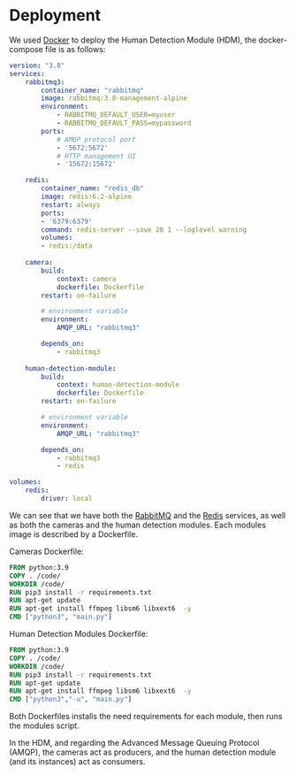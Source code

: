 # Deployment

We used [Docker](https://www.docker.com/) to deploy the Human Detection Module (HDM), the docker-compose file is as follows:

~~~yaml
version: "3.8"
services:
    rabbitmq3:
        container_name: "rabbitmq"
        image: rabbitmq:3.8-management-alpine
        environment:
            - RABBITMQ_DEFAULT_USER=myuser
            - RABBITMQ_DEFAULT_PASS=mypassword
        ports:
            # AMQP protocol port
            - '5672:5672'
            # HTTP management UI
            - '15672:15672'

    redis:
        container_name: "redis_db"
        image: redis:6.2-alpine
        restart: always
        ports:
        - '6379:6379'
        command: redis-server --save 20 1 --loglevel warning
        volumes: 
        - redis:/data
    
    camera:
        build:
            context: camera
            dockerfile: Dockerfile
        restart: on-failure

        # environment variable
        environment:
            AMQP_URL: "rabbitmq3"

        depends_on:
            - rabbitmq3
  
    human-detection-module:
        build:
            context: human-detection-module
            dockerfile: Dockerfile
        restart: on-failure

        # environment variable
        environment:
            AMQP_URL: "rabbitmq3"

        depends_on:
            - rabbitmq3
            - redis

volumes:
    redis:
        driver: local
~~~

We can see that we have both the [RabbitMQ](https://www.rabbitmq.com/) and the [Redis](https://redis.io/) services, as well as both the cameras and the human detection modules. Each modules image is described by a Dockerfile.

Cameras Dockerfile:

~~~dockerfile
FROM python:3.9
COPY . /code/
WORKDIR /code/
RUN pip3 install -r requirements.txt
RUN apt-get update
RUN apt-get install ffmpeg libsm6 libxext6  -y
CMD ["python3", "main.py"]
~~~

Human Detection Modules Dockerfile:

~~~dockerfile
FROM python:3.9
COPY . /code/
WORKDIR /code/
RUN pip3 install -r requirements.txt
RUN apt-get update
RUN apt-get install ffmpeg libsm6 libxext6  -y
CMD ["python3","-u", "main.py"]
~~~

Both Dockerfiles installs the need requirements for each module, then runs the modules script.

In the HDM, and regarding the Advanced Message Queuing Protocol (AMQP), the cameras act as producers, and the human detection module (and its instances) act as consumers.